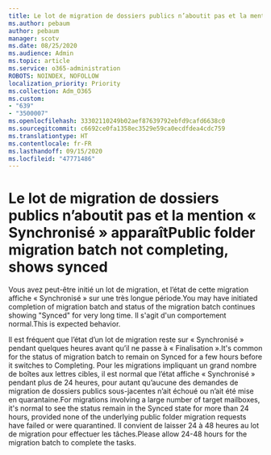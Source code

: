```yaml
---
title: Le lot de migration de dossiers publics n’aboutit pas et la mention « Synchronisé » apparaît
ms.author: pebaum
author: pebaum
manager: scotv
ms.date: 08/25/2020
ms.audience: Admin
ms.topic: article
ms.service: o365-administration
ROBOTS: NOINDEX, NOFOLLOW
localization_priority: Priority
ms.collection: Adm_O365
ms.custom:
- "639"
- "3500007"
ms.openlocfilehash: 33302110249b02aef87639792ebfd9cafd6638c0
ms.sourcegitcommit: c6692ce0fa1358ec3529e59ca0ecdfdea4cdc759
ms.translationtype: HT
ms.contentlocale: fr-FR
ms.lasthandoff: 09/15/2020
ms.locfileid: "47771486"
---
```

# <a name="public-folder-migration-batch-not-completing-shows-synced"></a><span data-ttu-id="038eb-102">Le lot de migration de dossiers publics n’aboutit pas et la mention « Synchronisé » apparaît</span><span class="sxs-lookup"><span data-stu-id="038eb-102">Public folder migration batch not completing, shows synced</span></span>

<span data-ttu-id="038eb-103">Vous avez peut-être initié un lot de migration, et l’état de cette migration affiche « Synchronisé » sur une très longue période.</span><span class="sxs-lookup"><span data-stu-id="038eb-103">You may have initiated completion of migration batch and status of the migration batch continues showing "Synced" for very long time.</span></span> <span data-ttu-id="038eb-104">Il s'agit d'un comportement normal.</span><span class="sxs-lookup"><span data-stu-id="038eb-104">This is expected behavior.</span></span>

<span data-ttu-id="038eb-105">Il est fréquent que l’état d’un lot de migration reste sur « Synchronisé » pendant quelques heures avant qu’il ne passe à « Finalisation ».</span><span class="sxs-lookup"><span data-stu-id="038eb-105">It's common for the status of migration batch to remain on Synced for a few hours before it switches to Completing.</span></span> <span data-ttu-id="038eb-106">Pour les migrations impliquant un grand nombre de boîtes aux lettres cibles, il est normal que l’état affiche « Synchronisé » pendant plus de 24 heures, pour autant qu’aucune des demandes de migration de dossiers publics sous-jacentes n’ait échoué ou n’ait été mise en quarantaine.</span><span class="sxs-lookup"><span data-stu-id="038eb-106">For migrations involving a large number of target mailboxes, it's normal to see the status remain in the Synced state for more than 24 hours, provided none of the underlying public folder migration requests have failed or were quarantined.</span></span> <span data-ttu-id="038eb-107">Il convient de laisser 24 à 48 heures au lot de migration pour effectuer les tâches.</span><span class="sxs-lookup"><span data-stu-id="038eb-107">Please allow 24-48 hours for the migration batch to complete the tasks.</span></span>
